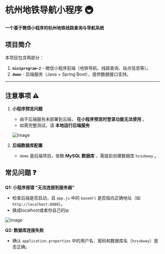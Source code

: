 # **杭州地铁导航小程序** 🚇

**一个基于微信小程序的杭州地铁线路查询与导航系统**

## **项目简介**

本项目包含两部分：

1. **`miniprogram-2`** - 微信小程序前端（地铁导航、线路查询、站点信息等）。
2. **`demo`** - 后端服务（Java + Spring Boot），提供数据接口支持。

---

## **注意事项 ⚠️**

1. **小程序预览问题**
   * 由于后端服务未部署到云端， **在小程序预览时登录功能无法使用** 。
   * 如需完整测试，请 **本地运行后端服务**

    ![image](https://github.com/user-attachments/assets/c0395f31-6ca8-4955-b7e7-c08a2d7405a3)

2. **后端数据库配置**
   * `demo` 是后端项目，依赖  **MySQL 数据库** ，需提前创建数据库 `hzsubway` 。

## **常见问题 ❓**

**Q1: 小程序报错 "无法连接到服务器"**

* 检查后端是否启动，且 `app.js` 中的 `baseUrl` 是否指向正确地址（如 `http://localhost:8080`）。
* 换成localhost或者你自己的ip

![image](https://github.com/user-attachments/assets/b2c9b8bc-3dd9-407e-a78b-1c54a21870da)


**Q2: 数据库连接失败**

* 确认 `application.properties` 中的用户名、密码和数据库名（`hzsubway`）是否正确。
